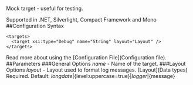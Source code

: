 Mock target - useful for testing. 

Supported in .NET, Silverlight, Compact Framework and Mono
##Configuration Syntax
```
<targets>
  <target xsi:type="Debug" name="String" layout="Layout" />
</targets>
```
Read more about using the [Configuration File](Configuration file).
##Parameters
###General Options
_name_ - Name of the target.
###Layout Options
_layout_ - Layout used to format log messages. [Layout](Data types) Required. Default: ${longdate}|${level:uppercase=true}|${logger}|${message}